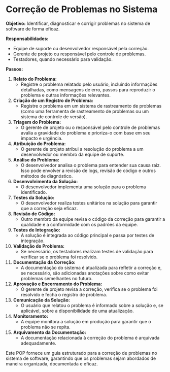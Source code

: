 # Correção de Problemas no Sistema

**Objetivo:** Identificar, diagnosticar e corrigir problemas no sistema de software de forma eficaz.

**Responsabilidades:**

* Equipe de suporte ou desenvolvedor responsável pela correção.
* Gerente de projeto ou responsável pelo controle de problemas.
* Testadores, quando necessário para validação.

**Passos:**

1. **Relato do Problema:**
   * Registre o problema relatado pelo usuário, incluindo informações detalhadas, como mensagens de erro, passos para reproduzir o problema e outras informações relevantes.
2. **Criação de um Registro de Problema:**
   * Registre o problema em um sistema de rastreamento de problemas (como uma ferramenta de rastreamento de problemas ou um sistema de controle de versão).
3. **Triagem do Problema:**
   * O gerente de projeto ou o responsável pelo controle de problemas avalia a gravidade do problema e prioriza-o com base em seu impacto e urgência.
4. **Atribuição do Problema:**
   * O gerente de projeto atribui a resolução do problema a um desenvolvedor ou membro da equipe de suporte.
5. **Análise do Problema:**
   * O desenvolvedor analisa o problema para entender sua causa raiz. Isso pode envolver a revisão de logs, revisão de código e outros métodos de diagnóstico.
6. **Desenvolvimento da Solução:**
   * O desenvolvedor implementa uma solução para o problema identificado.
7. **Testes da Solução:**
   * O desenvolvedor realiza testes unitários na solução para garantir que a correção seja eficaz.
8. **Revisão de Código:**
   * Outro membro da equipe revisa o código da correção para garantir a qualidade e a conformidade com os padrões da equipe.
9. **Testes de Integração:**
   * A solução é integrada ao código principal e passa por testes de integração.
10. **Validação do Problema:**
    * Se necessário, os testadores realizam testes de validação para verificar se o problema foi resolvido.
11. **Documentação da Correção:**
    * A documentação do sistema é atualizada para refletir a correção e, se necessário, são adicionadas anotações sobre como evitar problemas semelhantes no futuro.
12. **Aprovação e Encerramento do Problema:**
    * O gerente de projeto revisa a correção, verifica se o problema foi resolvido e fecha o registro de problema.
13. **Comunicação da Solução:**
    * O usuário que relatou o problema é informado sobre a solução e, se aplicável, sobre a disponibilidade de uma atualização.
14. **Monitoramento:**
    * A equipe monitora a solução em produção para garantir que o problema não se repita.
15. **Arquivamento da Documentação:**
    * A documentação relacionada à correção do problema é arquivada adequadamente.

Este POP fornece um guia estruturado para a correção de problemas no sistema de software, garantindo que os problemas sejam abordados de maneira organizada, documentada e eficaz.
